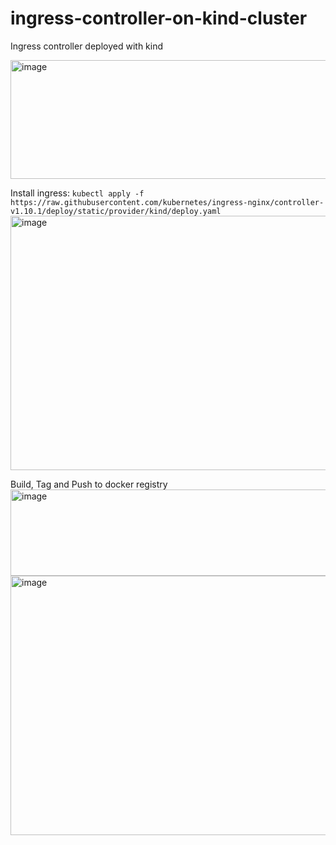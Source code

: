 # ingress-controller-on-kind-cluster
Ingress controller deployed with kind

<img width="1408" height="190" alt="image" src="https://github.com/user-attachments/assets/52818a72-3a4b-42a4-86f1-eeba1ccf6c78" />

Install ingress:
`kubectl apply -f https://raw.githubusercontent.com/kubernetes/ingress-nginx/controller-v1.10.1/deploy/static/provider/kind/deploy.yaml
`
<img width="1510" height="407" alt="image" src="https://github.com/user-attachments/assets/b8379629-f525-44be-9c0f-3bdbf595701b" />

Build, Tag and Push to docker registry 
<img width="1360" height="138" alt="image" src="https://github.com/user-attachments/assets/b0cbe70c-0b2c-4b2b-a363-02f6f47e92a6" />
<img width="1242" height="415" alt="image" src="https://github.com/user-attachments/assets/3698ab06-d34e-4d0c-b2f3-794964c863a1" />


